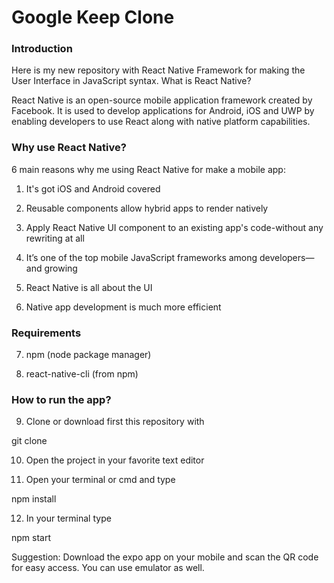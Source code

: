 <h1>Google Keep Clone</h1>

<h3>Introduction</h3>

Here is my new repository with React Native Framework for making the User Interface in JavaScript syntax. What is React Native?

React Native is an open-source mobile application framework created by Facebook. It is used to develop applications for Android, iOS and UWP by enabling developers to use React along with native platform capabilities.

<h3>Why use React Native?</h3>

6 main reasons why me using React Native for make a mobile app:

1. It's got iOS and Android covered

2. Reusable components allow hybrid apps to render natively

3. Apply React Native UI component to an existing app's code-without any rewriting at all

4. It’s one of the top mobile JavaScript frameworks among developers—and growing

5. React Native is all about the UI

6. Native app development is much more efficient

<h3>Requirements</h3>

7. npm (node package manager)

8. react-native-cli (from npm)

<h3>How to run the app?</h3>

9. Clone or download first this repository with

git clone

10. Open the project in your favorite text editor

11. Open your terminal or cmd and type

npm install

12. In your terminal type

npm start

Suggestion: Download the expo app on your mobile and scan the QR code for easy access. You can use emulator as well.
